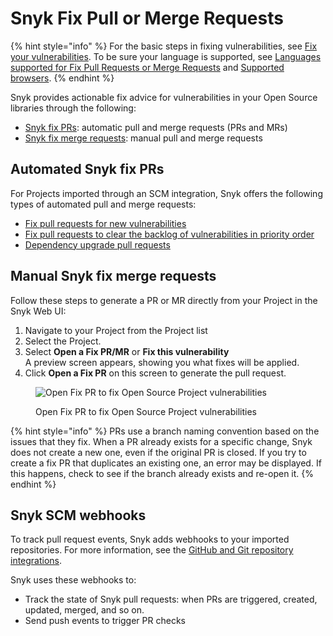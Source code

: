 # Snyk Fix Pull or Merge Requests

{% hint style="info" %}
For the basic steps in fixing vulnerabilities, see  [Fix your vulnerabilities](../../snyk-open-source/manage-vulnerabilities/fix-your-vulnerabilities.md). To be sure your language is supported, see [Languages supported for Fix Pull Requests or Merge Requests](../../snyk-open-source/manage-vulnerabilities/troubleshoot-fixing-vulnerabilities-with-snyk-open-source.md#languages-supporting-fix-pull-requests-or-merge-requests) and [Supported browsers](../../../getting-started/quickstart/#supported-browsers).
{% endhint %}

Snyk provides actionable fix advice for vulnerabilities in your Open Source libraries through the following:

* [Snyk fix PRs](./#snyk-fix-prs): automatic pull and merge requests (PRs and MRs)
* [Snyk fix merge requests](./#snyk-fix-merge-requests): manual pull and merge requests

## **Automated Snyk fix PRs**

For Projects imported through an SCM integration, Snyk offers the following types of automated pull and merge requests:

* [Fix pull requests for new vulnerabilities](create-automatic-prs-for-new-fixes.md)
* [Fix pull requests to clear the backlog of vulnerabilities in priority order](create-automatic-fix-prs-for-backlog-issues-and-known-vulnerabilities.md)
* [Dependency upgrade pull requests](upgrade-dependencies-with-automatic-prs.md)

## Manual Snyk fix merge requests

Follow these steps to generate a PR or MR directly from your Project in the Snyk Web UI:

1. Navigate to your Project from the Project list
2. Select the Project.
3. Select **Open a Fix PR/MR** or **Fix this vulnerability**\
   A preview screen appears, showing you what fixes will be applied.
4. Click **Open a Fix PR** on this screen to generate the pull request.

<figure><img src="../../../.gitbook/assets/image18.png" alt="Open Fix PR to fix Open Source Project vulnerabilities"><figcaption><p>Open Fix PR to fix Open Source Project vulnerabilities</p></figcaption></figure>

{% hint style="info" %}
PRs use a branch naming convention based on the issues that they fix. When a PR already exists for a specific change, Snyk does not create a new one, even if the original PR is closed. If you try to create a fix PR that duplicates an existing one, an error may be displayed. If this happens, check to see if the branch already exists and re-open it.
{% endhint %}

## Snyk SCM webhooks

To track pull request events, Snyk adds webhooks to your imported repositories. For more information, see the [GitHub and Git repository integrations](../../../integrate-with-snyk/git-repositories-scms-integrations-with-snyk/).

Snyk uses these webhooks to:

* Track the state of Snyk pull requests: when PRs are triggered, created, updated, merged, and so on.
* Send push events to trigger PR checks
